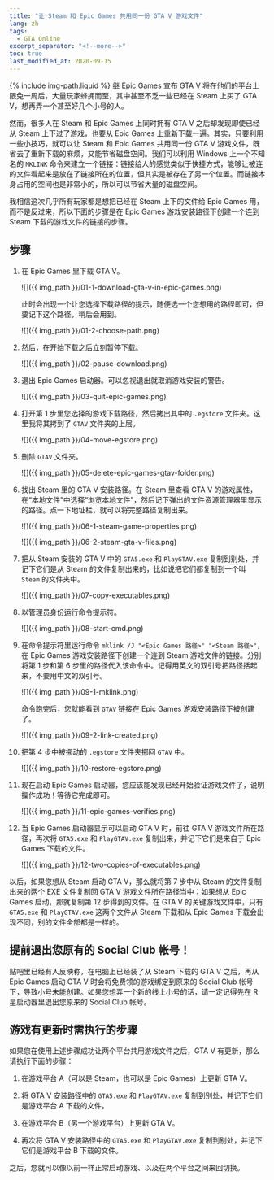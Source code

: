 ```yaml
---
title: "让 Steam 和 Epic Games 共用同一份 GTA V 游戏文件"
lang: zh
tags:
  - GTA Online
excerpt_separator: "<!--more-->"
toc: true
last_modified_at: 2020-09-15
---
```

{% include img-path.liquid %}
继 Epic Games 宣布 GTA V 将在他们的平台上限免一周后，大量玩家蜂拥而至，其中甚至不乏一些已经在 Steam 上买了 GTA V，想再弄一个甚至好几个小号的人。

然而，很多人在 Steam 和 Epic Games 上同时拥有 GTA V 之后却发现即使已经从 Steam 上下过了游戏，也要从 Epic Games 上重新下载一遍。其实，只要利用一些小技巧，就可以让 Steam 和 Epic Games 共用同一份 GTA V 游戏文件，既省去了重新下载的麻烦，又能节省磁盘空间。我们可以利用 Windows 上一个不知名的 `MKLINK` 命令来建立一个链接：链接给人的感觉类似于快捷方式，能够让被连的文件看起来是放在了链接所在的位置，但其实是被存在了另一个位置。而链接本身占用的空间也是非常小的，所以可以节省大量的磁盘空间。
<!--more-->

我相信这次几乎所有玩家都是想把已经在 Steam 上下的文件给 Epic Games 用，而不是反过来，所以下面的步骤是在 Epic Games 游戏安装路径下创建一个连到 Steam 下载的游戏文件的链接的步骤。

## 步骤

1.  在 Epic Games 里下载 GTA V。

    ![]({{ img_path }}/01-1-download-gta-v-in-epic-games.png)

    此时会出现一个让您选择下载路径的提示，随便选一个您想用的路径即可，但要记下这个路径，稍后会用到。

    ![]({{ img_path }}/01-2-choose-path.png)

2.  然后，在开始下载之后立刻暂停下载。

    ![]({{ img_path }}/02-pause-download.png)

3.  退出 Epic Games 启动器。可以忽视退出就取消游戏安装的警告。

    ![]({{ img_path }}/03-quit-epic-games.png)

4.  打开第 1 步里您选择的游戏下载路径，然后拷出其中的 `.egstore` 文件夹。这里我将其拷到了 `GTAV` 文件夹的上层。

    ![]({{ img_path }}/04-move-egstore.png)

5.  删除 `GTAV` 文件夹。

    ![]({{ img_path }}/05-delete-epic-games-gtav-folder.png)

6.  找出 Steam 里的 GTA V 安装路径。在 Steam 里查看 GTA V 的游戏属性，在“本地文件”中选择“浏览本地文件”，然后记下弹出的文件资源管理器里显示的路径。点一下地址栏，就可以将完整路径复制出来。

    ![]({{ img_path }}/06-1-steam-game-properties.png)

    ![]({{ img_path }}/06-2-steam-gta-v-files.png)

7.  把从 Steam 安装的 GTA V 中的 `GTA5.exe` 和 `PlayGTAV.exe` 复制到别处，并记下它们是从 Steam 的文件复制出来的，比如说把它们都复制到一个叫 `Steam` 的文件夹中。

    ![]({{ img_path }}/07-copy-executables.png)

8.  以管理员身份运行命令提示符。

    ![]({{ img_path }}/08-start-cmd.png)

9.  在命令提示符里运行命令 `mklink /J "<Epic Games 路径>" "<Steam 路径>"`，在 Epic Games 游戏安装路径下创建一个连到 Steam 游戏文件的链接。分别将第 1 步和第 6 步里的路径代入该命令中。记得用英文的双引号把路径括起来，不要用中文的双引号。

    ![]({{ img_path }}/09-1-mklink.png)

    命令跑完后，您就能看到 `GTAV` 链接在 Epic Games 游戏安装路径下被创建了。

    ![]({{ img_path }}/09-2-link-created.png)

10. 把第 4 步中被挪动的 `.egstore` 文件夹挪回 `GTAV` 中。

    ![]({{ img_path }}/10-restore-egstore.png)

11. 现在启动 Epic Games 启动器，您应该能发现已经开始验证游戏文件了，说明操作成功！等待它完成即可。

    ![]({{ img_path }}/11-epic-games-verifies.png)

12. 当 Epic Games 启动器显示可以启动 GTA V 时，前往 GTA V 游戏文件所在路径，再次将 `GTA5.exe` 和 `PlayGTAV.exe` 复制出来，并记下它们是来自于 Epic Games 下载的文件。

    ![]({{ img_path }}/12-two-copies-of-executables.png)

以后，如果您想从 Steam 启动 GTA V，那么就将第 7 步中从 Steam 的文件复制出来的两个 EXE 文件复制回 GTA V 游戏文件所在路径当中；如果想从 Epic Games 启动，那就复制第 12 步得到的文件。在 GTA V 的关键游戏文件中，只有 `GTA5.exe` 和 `PlayGTAV.exe` 这两个文件从 Steam 下载和从 Epic Games 下载会出现不同，别的文件全部都是一样的。

## 提前退出您原有的 Social Club 帐号！

贴吧里已经有人反映称，在电脑上已经装了从 Steam 下载的 GTA V 之后，再从 Epic Games 启动 GTA V 时会将免费领的游戏绑定到原来的 Social Club 帐号下，导致小号未能创建。如果您想弄一个新的线上小号的话，请一定记得先在 R 星启动器里退出您原来的 Social Club 帐号。

## 游戏有更新时需执行的步骤

如果您在使用上述步骤成功让两个平台共用游戏文件之后，GTA V 有更新，那么请执行下面的步骤：

1.	在游戏平台 A（可以是 Steam，也可以是 Epic Games）上更新 GTA V。

2.	将 GTA V 安装路径中的 `GTA5.exe` 和 `PlayGTAV.exe` 复制到别处，并记下它们是游戏平台 A 下载的文件。

3.	在游戏平台 B（另一个游戏平台）上更新 GTA V。

4.	再次将 GTA V 安装路径中的 `GTA5.exe` 和 `PlayGTAV.exe` 复制到别处，并记下它们是游戏平台 B 下载的文件。

之后，您就可以像以前一样正常启动游戏、以及在两个平台之间来回切换。
